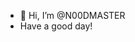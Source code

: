 - 👋 Hi, I’m @N00DMASTER
- Have a good day!

<!---
N00DMASTER/N00DMASTER is a ✨ special ✨ repository because its `README.md` (this file) appears on your GitHub profile.
You can click the Preview link to take a look at your changes.
--->
